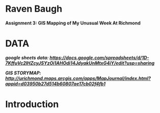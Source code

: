 # **Raven Baugh**

**Assignment 3: GIS Mapping of My Unusual Week At Richmond**

# DATA
***google sheets data: https://docs.google.com/spreadsheets/d/1D-7KffuVc2lHZcyJSYzOi1AHOdi14JdyakUnMtxG4iY/edit?usp=sharing***

***GIS STORYMAP: http://urichmond.maps.arcgis.com/apps/MapJournal/index.html?appid=d03950b27d514b60807ae17cb02f4fb1***

# Introduction
